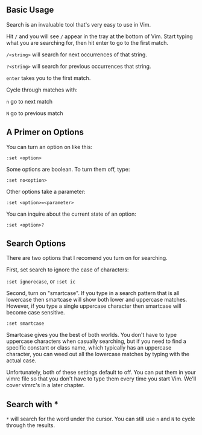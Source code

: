 ## Basic Usage

Search is an invaluable tool that's very easy to use in Vim.

Hit `/` and you will see `/` appear in the tray at the bottom of Vim. Start typing what you are
searching for, then hit enter to go to the first match.

`/<string>` will search for next occurrences of that string.

`?<string>` will search for previous occurrences that string.

`enter` takes you to the first match.

Cycle through matches with:

`n` go to next match

`N` go to previous match

## A Primer on Options

You can turn an option on like this:

`:set <option>`

Some options are boolean. To turn them off, type:

`:set no<option>`

Other options take a parameter:

`:set <option>=<parameter>`

You can inquire about the current state of an option:

`:set <option>?`

## Search Options

There are two options that I recomend you turn on for searching.

First, set search to ignore the case of characters:

`:set ignorecase`, or `:set ic`

Second, turn on "smartcase". If you type in a search pattern that is all
lowercase then smartcase will show both lower and uppercase matches.
However, if you type a single uppercase character then smartcase will
become case sensitive.

`:set smartcase`

Smartcase gives you the best of both worlds. You don't have to type
uppercase characters when casually searching, but if you need to find a
specific constant or class name, which typically has an uppercase
character, you can weed out all the lowercase matches by typing with the
actual case.

Unfortunately, both of these settings default to off. You can put them in
your vimrc file so that you don't have to type them every time you start
Vim. We'll cover vimrc's in a later chapter.

## Search with *

`*` will search for the word under the cursor. You can still use `n` and `N` to cycle through the results.
